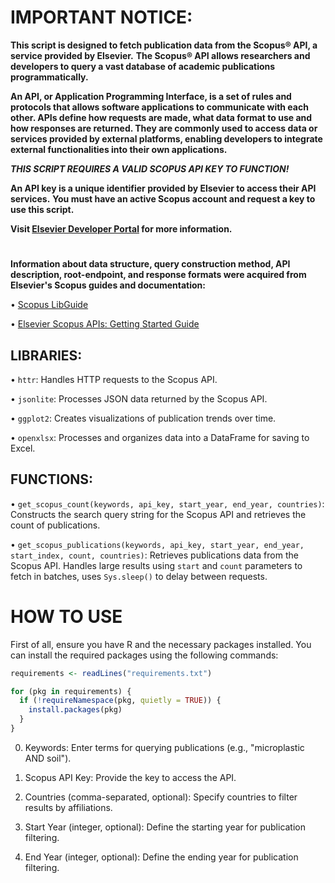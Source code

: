 # **IMPORTANT NOTICE:**

**This script is designed to fetch publication data from the Scopus® API, a service provided by Elsevier.**
**The Scopus® API allows researchers and developers to query a vast database of academic publications programmatically.**

**An API, or Application Programming Interface, is a set of rules and protocols that allows software applications to communicate with each other. APIs define how requests are made, what data format to use and how responses are returned. They are commonly used to access data or services provided by external platforms, enabling developers to integrate external functionalities into their own applications.**

***THIS SCRIPT REQUIRES A VALID SCOPUS API KEY TO FUNCTION!***

**An API key is a unique identifier provided by Elsevier to access their API services.**
**You must have an active Scopus account and request a key to use this script.**

**Visit [Elsevier Developer Portal](https://dev.elsevier.com/sc_apis.html) for more information.**

#

**Information about data structure, query construction method, API description, root-endpoint, and response formats were acquired from Elsevier's Scopus guides and documentation:**

• [Scopus LibGuide](https://elsevier.libguides.com/Scopus/topical-search)

• [Elsevier Scopus APIs: Getting Started Guide](https://dev.elsevier.com/guides/Scopus%20API%20Guide_V1_20230907.pdf)

## LIBRARIES:
• `httr`: Handles HTTP requests to the Scopus API.

• `jsonlite`: Processes JSON data returned by the Scopus API.

• `ggplot2`: Creates visualizations of publication trends over time.

• `openxlsx`: Processes and organizes data into a DataFrame for saving to Excel.

## FUNCTIONS:
• `get_scopus_count(keywords, api_key, start_year, end_year, countries)`: Constructs the search query string for the Scopus API and retrieves the count of publications.

• `get_scopus_publications(keywords, api_key, start_year, end_year, start_index, count, countries)`: Retrieves publications data from the Scopus API. Handles large results using `start` and `count` parameters to fetch in batches, uses `Sys.sleep()` to delay between requests.


# **HOW TO USE**

First of all, ensure you have R and the necessary packages installed. You can install the required packages using the following commands:

```r
requirements <- readLines("requirements.txt")

for (pkg in requirements) {
  if (!requireNamespace(pkg, quietly = TRUE)) {
    install.packages(pkg)
  }
}
```

0. Keywords: Enter terms for querying publications (e.g., "microplastic AND soil").

1. Scopus API Key: Provide the key to access the API.

2. Countries (comma-separated, optional): Specify countries to filter results by affiliations.

3. Start Year (integer, optional): Define the starting year for publication filtering.

4. End Year (integer, optional): Define the ending year for publication filtering.
